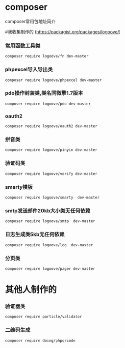 # composer
composer常用包地址简介

#我收集制作的
(https://packagist.org/packages/logoove/)

### 常用函数工具类
`composer require logoove/fn dev-master`
### phpexcel导入导出类
`composer require logoove/phpexcel dev-master`
### pdo操作封装类,类名同微擎1.7版本
`composer require logoove/pdo dev-master`
### oauth2
`composer require logoove/oauth2 dev-master`
### 拼音类
`composer require logoove/pinyin dev-master`
### 验证码类
`composer require logoove/verify dev-master`
### smarty模板
`composer require logoove/smarty  dev-master`
### smtp发送邮件20kb大小类无任何依赖
`composer require logoove/smtp  dev-master`
###  日志生成类5kb无任何依赖
`composer require logoove/log  dev-master`
###  分页类
`composer require logoove/pager dev-master`

# 其他人制作的

### 验证器类
`composer require particle/validator`
### 二维码生成
`composer require doing/phpqrcode`

